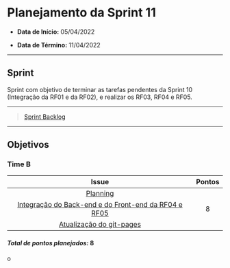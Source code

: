 # Planejamento da Sprint 11

- **Data de Início:** 05/04/2022

- **Data de Término:** 11/04/2022

---

## Sprint 
Sprint com objetivo de terminar as tarefas pendentes da Sprint 10 (Integração da RF01 e da RF02), e realizar os RF03, RF04 e RF05.


---

> [Sprint Backlog](https://github.com/fga-eps-mds/2021.2-Sigaa-Plus/milestone/13)
---


## Objetivos
### Time B
|                                      Issue                                       | Pontos |
| :------------------------------------------------------------------------------: | :----: |
| [Planning](https://github.com/fga-eps-mds/2021.2-Sigaa-Plus/issues/243) |      | 
|[Integração do Back-end e do Front-end da RF04 e RF05](https://github.com/fga-eps-mds/2021.2-Sigaa-Plus/issues/273)      | 8 | 
|[Atualização do  git-pages](https://github.com/fga-eps-mds/2021.2-Sigaa-Plus/issues/245)      


<h4><i>Total de pontos planejados: </i>8</h4>o